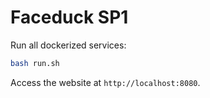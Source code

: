 # Faceduck SP1

Run all dockerized services:

```bash
bash run.sh
```

Access the website at ```http://localhost:8080```.
